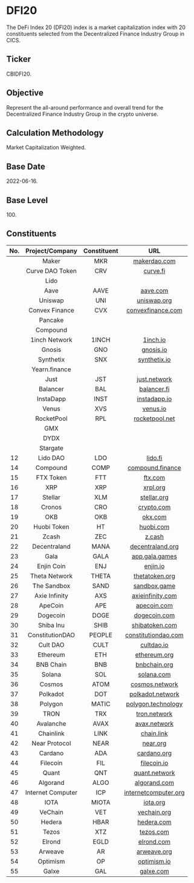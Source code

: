 # DFI20

The DeFi Index 20 (DFI20) index is a market capitalization index with 20 constituents selected from the Decentralized Finance Industry Group in CICS.

## Ticker

CBIDFI20.

## Objective

Represent the all-around performance and overall trend for the Decentralized Finance Industry Group in the crypto universe.

## Calculation Methodology

Market Capitalization Weighted.

## Base Date

2022-06-16.

## Base Level

100\.

## Constituents



| No. |  Project/Company  | Constituent |                              URL                             |
| :-: | :---------------: | :---------: | :----------------------------------------------------------: |
|     |       Maker       |     MKR     |             [makerdao.com](https://makerdao.com/)            |
|     |  Curve DAO Token  |     CRV     |                 [curve.fi](https://curve.fi/)                |
|     |        Lido       |             |                                                              |
|     |        Aave       |     AAVE    |                 [aave.com](https://aave.com/)                |
|     |      Uniswap      |     UNI     |              [uniswap.org](https://uniswap.org/)             |
|     |   Convex Finance  |     CVX     |      [convexfinance.com](https://www.convexfinance.com/)     |
|     |      Pancake      |             |                                                              |
|     |      Compound     |             |                                                              |
|     |   1inch Network   |    1INCH    |                 [1inch.io](https://1inch.io/)                |
|     |       Gnosis      |     GNO     |                [gnosis.io](https://gnosis.io/)               |
|     |     Synthetix     |     SNX     |             [synthetix.io](https://synthetix.io/)            |
|     |   Yearn.finance   |             |                                                              |
|     |        Just       |     JST     |          [just.network](https://www.just.network/#/)         |
|     |      Balancer     |     BAL     |              [balancer.fi](https://balancer.fi/)             |
|     |     InstaDapp     |     INST    |             [instadapp.io](https://instadapp.io/)            |
|     |       Venus       |     XVS     |                 [venus.io](https://venus.io/)                |
|     |     RocketPool    |     RPL     |       [rocketpool.net](https://rocketpool.net/#header)       |
|     |        GMX        |             |                                                              |
|     |        DYDX       |             |                                                              |
|     |      Stargate     |             |                                                              |
|  12 |      Lido DAO     |     LDO     |                  [lido.fi](https://lido.fi/)                 |
|  14 |      Compound     |     COMP    | [compound.finance](https://compound.finance/governance/comp) |
|  15 |     FTX Token     |     FTT     |                  [ftx.com](https://ftx.com/)                 |
|  16 |        XRP        |     XRP     |                 [xrpl.org](https://xrpl.org/)                |
|  17 |      Stellar      |     XLM     |            [stellar.org](https://www.stellar.org/)           |
|  18 |       Cronos      |     CRO     |               [crypto.com](https://crypto.com/)              |
|  19 |        OKB        |     OKB     |                [okx.com](https://www.okx.com/)               |
|  20 |    Huobi Token    |      HT     |              [huobi.com](https://www.huobi.com/)             |
|  21 |       Zcash       |     ZEC     |                   [z.cash](https://z.cash/)                  |
|  22 |    Decentraland   |     MANA    |         [decentraland.org](https://decentraland.org/)        |
|  23 |        Gala       |     GALA    |           [app.gala.games](https://app.gala.games/)          |
|  24 |     Enjin Coin    |     ENJ     |                 [enjin.io](https://enjin.io/)                |
|  25 |   Theta Network   |    THETA    |         [thetatoken.org](https://www.thetatoken.org/)        |
|  26 |    The Sandbox    |     SAND    |         [sandbox.game](https://www.sandbox.game/en/)         |
|  27 |   Axie Infinity   |     AXS     |         [axieinfinity.com](https://axieinfinity.com/)        |
|  28 |      ApeCoin      |     APE     |              [apecoin.com](https://apecoin.com/)             |
|  29 |      Dogecoin     |     DOGE    |             [dogecoin.com](https://dogecoin.com/)            |
|  30 |     Shiba Inu     |     SHIB    |           [shibatoken.com](https://shibatoken.com/)          |
|  31 |  ConstitutionDAO  |    PEOPLE   |    [constitutiondao.com](https://www.constitutiondao.com/)   |
|  32 |      Cult DAO     |     CULT    |               [cultdao.io](https://cultdao.io/)              |
|  33 |      Ethereum     |     ETH     |           [ethereum.org](https://ethereum.org/en/)           |
|  34 |     BNB Chain     |     BNB     |            [bnbchain.org](https://bnbchain.org/en)           |
|  35 |       Solana      |     SOL     |              [solana.com](https://solana.com/zh)             |
|  36 |       Cosmos      |     ATOM    |           [cosmos.network](https://cosmos.network/)          |
|  37 |      Polkadot     |     DOT     |         [polkadot.network](https://polkadot.network/)        |
|  38 |      Polygon      |    MATIC    |       [polygon.technology](https://polygon.technology/)      |
|  39 |        TRON       |     TRX     |             [tron.network](https://tron.network/)            |
|  40 |     Avalanche     |     AVAX    |           [avax.network](https://www.avax.network/)          |
|  41 |     Chainlink     |     LINK    |               [chain.link](https://chain.link/)              |
|  42 |   Near Protocol   |     NEAR    |                 [near.org](https://near.org/)                |
|  43 |      Cardano      |     ADA     |              [cardano.org](https://cardano.org/)             |
|  44 |      Filecoin     |     FIL     |           [filecoin.io](https://filecoin.io/zh-cn/)          |
|  45 |       Quant       |     QNT     |            [quant.network](https://quant.network/)           |
|  46 |      Algorand     |     ALGO    |           [algorand.com](https://www.algorand.com/)          |
|  47 | Internet Computer |     ICP     |     [internetcomputer.org](https://internetcomputer.org/)    |
|  48 |        IOTA       |    MIOTA    |               [iota.org](https://www.iota.org/)              |
|  49 |      VeChain      |     VET     |            [vechain.org](https://www.vechain.org/)           |
|  50 |       Hedera      |     HBAR    |               [hedera.com](https://hedera.com/)              |
|  51 |       Tezos       |     XTZ     |                [tezos.com](https://tezos.com/)               |
|  52 |       Elrond      |     EGLD    |               [elrond.com](https://elrond.com/)              |
|  53 |      Arweave      |      AR     |            [arweave.org](https://www.arweave.org/)           |
|  54 |      Optimism     |      OP     |            [optimism.io](https://www.optimism.io/)           |
|  55 |       Galxe       |     GAL     |                [galxe.com](https://galxe.com/)               |
